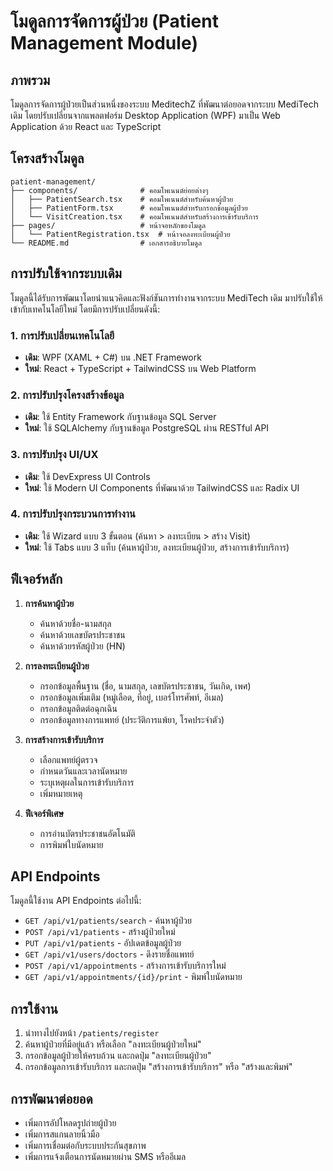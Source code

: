 # โมดูลการจัดการผู้ป่วย (Patient Management Module)

## ภาพรวม
โมดูลการจัดการผู้ป่วยเป็นส่วนหนึ่งของระบบ MeditechZ ที่พัฒนาต่อยอดจากระบบ MediTech เดิม โดยปรับเปลี่ยนจากแพลตฟอร์ม Desktop Application (WPF) มาเป็น Web Application ด้วย React และ TypeScript

## โครงสร้างโมดูล
```
patient-management/
├── components/              # คอมโพเนนต์ย่อยต่างๆ
│   ├── PatientSearch.tsx    # คอมโพเนนต์สำหรับค้นหาผู้ป่วย
│   ├── PatientForm.tsx      # คอมโพเนนต์สำหรับกรอกข้อมูลผู้ป่วย
│   └── VisitCreation.tsx    # คอมโพเนนต์สำหรับสร้างการเข้ารับบริการ
├── pages/                   # หน้าจอหลักของโมดูล
│   └── PatientRegistration.tsx  # หน้าจอลงทะเบียนผู้ป่วย
└── README.md                # เอกสารอธิบายโมดูล
```

## การปรับใช้จากระบบเดิม
โมดูลนี้ได้รับการพัฒนาโดยนำแนวคิดและฟังก์ชันการทำงานจากระบบ MediTech เดิม มาปรับใช้ให้เข้ากับเทคโนโลยีใหม่ โดยมีการปรับเปลี่ยนดังนี้:

### 1. การปรับเปลี่ยนเทคโนโลยี
- **เดิม**: WPF (XAML + C#) บน .NET Framework
- **ใหม่**: React + TypeScript + TailwindCSS บน Web Platform

### 2. การปรับปรุงโครงสร้างข้อมูล
- **เดิม**: ใช้ Entity Framework กับฐานข้อมูล SQL Server
- **ใหม่**: ใช้ SQLAlchemy กับฐานข้อมูล PostgreSQL ผ่าน RESTful API

### 3. การปรับปรุง UI/UX
- **เดิม**: ใช้ DevExpress UI Controls
- **ใหม่**: ใช้ Modern UI Components ที่พัฒนาด้วย TailwindCSS และ Radix UI

### 4. การปรับปรุงกระบวนการทำงาน
- **เดิม**: ใช้ Wizard แบบ 3 ขั้นตอน (ค้นหา > ลงทะเบียน > สร้าง Visit)
- **ใหม่**: ใช้ Tabs แบบ 3 แท็บ (ค้นหาผู้ป่วย, ลงทะเบียนผู้ป่วย, สร้างการเข้ารับบริการ)

## ฟีเจอร์หลัก
1. **การค้นหาผู้ป่วย**
   - ค้นหาด้วยชื่อ-นามสกุล
   - ค้นหาด้วยเลขบัตรประชาชน
   - ค้นหาด้วยรหัสผู้ป่วย (HN)

2. **การลงทะเบียนผู้ป่วย**
   - กรอกข้อมูลพื้นฐาน (ชื่อ, นามสกุล, เลขบัตรประชาชน, วันเกิด, เพศ)
   - กรอกข้อมูลเพิ่มเติม (หมู่เลือด, ที่อยู่, เบอร์โทรศัพท์, อีเมล)
   - กรอกข้อมูลติดต่อฉุกเฉิน
   - กรอกข้อมูลทางการแพทย์ (ประวัติการแพ้ยา, โรคประจำตัว)

3. **การสร้างการเข้ารับบริการ**
   - เลือกแพทย์ผู้ตรวจ
   - กำหนดวันและเวลานัดหมาย
   - ระบุเหตุผลในการเข้ารับบริการ
   - เพิ่มหมายเหตุ

4. **ฟีเจอร์พิเศษ**
   - การอ่านบัตรประชาชนอัตโนมัติ
   - การพิมพ์ใบนัดหมาย

## API Endpoints
โมดูลนี้ใช้งาน API Endpoints ต่อไปนี้:

- `GET /api/v1/patients/search` - ค้นหาผู้ป่วย
- `POST /api/v1/patients` - สร้างผู้ป่วยใหม่
- `PUT /api/v1/patients` - อัปเดตข้อมูลผู้ป่วย
- `GET /api/v1/users/doctors` - ดึงรายชื่อแพทย์
- `POST /api/v1/appointments` - สร้างการเข้ารับบริการใหม่
- `GET /api/v1/appointments/{id}/print` - พิมพ์ใบนัดหมาย

## การใช้งาน
1. นำทางไปยังหน้า `/patients/register`
2. ค้นหาผู้ป่วยที่มีอยู่แล้ว หรือเลือก "ลงทะเบียนผู้ป่วยใหม่"
3. กรอกข้อมูลผู้ป่วยให้ครบถ้วน และกดปุ่ม "ลงทะเบียนผู้ป่วย"
4. กรอกข้อมูลการเข้ารับบริการ และกดปุ่ม "สร้างการเข้ารับบริการ" หรือ "สร้างและพิมพ์"

## การพัฒนาต่อยอด
- เพิ่มการอัปโหลดรูปถ่ายผู้ป่วย
- เพิ่มการสแกนลายนิ้วมือ
- เพิ่มการเชื่อมต่อกับระบบประกันสุขภาพ
- เพิ่มการแจ้งเตือนการนัดหมายผ่าน SMS หรืออีเมล 
